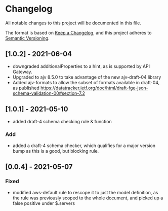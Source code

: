 # Changelog
All notable changes to this project will be documented in this file.

The format is based on [Keep a Changelog](https://keepachangelog.com/en/1.0.0/),
and this project adheres to [Semantic Versioning](https://semver.org/spec/v2.0.0.html).


## [1.0.2] - 2021-06-04

- downgraded additionalProperties to a hint, as is supported by API Gateway.
- Upgraded to ajv 8.5.0 to take advantage of the new ajv-draft-04 library
- Added ajv-formats to allow the subset of formats available in draft-04, as published https://datatracker.ietf.org/doc/html/draft-fge-json-schema-validation-00#section-7.2
## [1.0.1] - 2021-05-10

- added draft-4 schema checking rule & function
### Add

- added a draft-4 schema checker, which qualifies for a major version bump as this is a good, but blocking rule.

## [0.0.4] - 2021-05-07

### Fixed

- modified aws-default rule to rescope it to just the model definition, as the rule was previously scoped to the whole document, and picked up a false positive under $.servers

